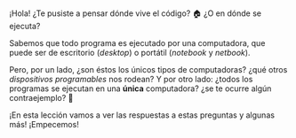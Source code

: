 ¡Hola! ¿Te pusiste a pensar dónde vive el código? :house: ¿O en dónde se ejecuta?

Sabemos que todo programa es ejecutado por una computadora, que puede ser de escritorio (_desktop_) o portátil (_notebook_ y _netbook_). 

Pero, por un lado, ¿son éstos los únicos tipos de computadoras? ¿qué otros _dispositivos programables_ nos rodean? Y por otro lado: ¿todos los programas se ejecutan en una **única** computadora? ¿se te ocurre algún contraejemplo? :thought_balloon:

¡En esta lección vamos a ver las respuestas a estas preguntas y algunas más! ¡Empecemos!